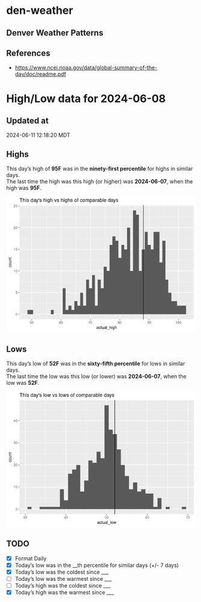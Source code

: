 

# den-weather

## Denver Weather Patterns

## References

- <https://www.ncei.noaa.gov/data/global-summary-of-the-day/doc/readme.pdf>

# High/Low data for 2024-06-08

## Updated at

2024-06-11 12:18:20 MDT

## Highs

This day’s high of **95F** was in the **ninety-first percentile** for
highs in similar days.  
The last time the high was this high (or higher) was **2024-06-07**,
when the high was **95F**.

![](readme_files/figure-commonmark/unnamed-chunk-4-1.png)

## Lows

This day’s low of **52F** was in the **sixty-fifth percentile** for lows
in similar days.  
The last time the low was this low (or lower) was **2024-06-07**, when
the low was **52F**.

![](readme_files/figure-commonmark/unnamed-chunk-6-1.png)

## TODO

- [x] Format Daily
- [x] Today’s low was in the \_\_th percentile for similar days (+/- 7
  days)
- [x] Today’s low was the coldest since \_\_\_
- [ ] Today’s low was the warmest since \_\_\_
- [ ] Today’s high was the coldest since \_\_\_
- [x] Today’s high was the warmest since \_\_\_
